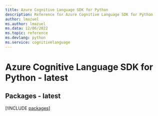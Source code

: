```yaml
---
title: Azure Cognitive Language SDK for Python
description: Reference for Azure Cognitive Language SDK for Python
author: lmazuel
ms.author: lmazuel
ms.data: 12/06/2022
ms.topic: reference
ms.devlang: python
ms.service: cognitivelanguage
---
```

# Azure Cognitive Language SDK for Python - latest
## Packages - latest
[!INCLUDE [packages](cognitive-language-index.md)]